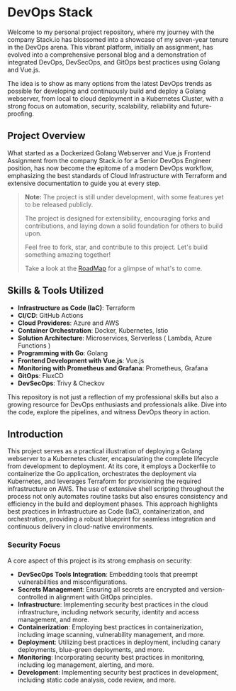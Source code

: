 # DevOps Stack

Welcome to my personal project repository, where my journey with the company Stack.io has blossomed into a showcase of my seven-year tenure in the DevOps arena. This vibrant platform, initially an assignment, has evolved into a comprehensive personal blog and a demonstration of integrated DevOps, DevSecOps, and GitOps best practices using Golang and Vue.js.

The idea is to show as many options from the latest DevOps trends as possible for developing and continuously build and deploy a Golang webserver, from local to cloud deployment in a Kubernetes Cluster, with a strong focus on automation, security, scalability, reliability and future-proofing. 


## Project Overview

What started as a Dockerized Golang Webserver and Vue.js Frontend Assignment from the company Stack.io for a Senior DevOps Engineer position, has now become the epitome of a modern DevOps workflow, emphasizing the best standards of Cloud Infrastructure with Terraform and extensive documentation to guide you at every step.


> **Note:** The project is still under development, with some features yet to be released publicly.
> 
> The project is designed for extensibility, encouraging forks and contributions, and laying down a solid foundation for others to build upon.
> 
> Feel free to fork, star, and contribute to this project. Let's build something amazing together!
>
> Take a look at the [RoadMap](./docs/roadmap.sh) for a glimpse of what's to come.


## Skills & Tools Utilized

- **Infrastructure as Code (IaC)**: Terraform
- **CI/CD**: GitHub Actions
- **Cloud Provideres**: Azure and AWS
- **Container Orchestration**: Docker, Kubernetes, Istio
- **Solution Architecture**: Microservices, Serverless ( Lambda, Azure Functions )
- **Programming with Go**: Golang
- **Frontend Development with Vue.js**: Vue.js
- **Monitoring with Prometheus and Grafana**: Prometheus, Grafana
- **GitOps**: FluxCD
- **DevSecOps**: Trivy & Checkov

This repository is not just a reflection of my professional skills but also a growing resource for DevOps enthusiasts and professionals alike. Dive into the code, explore the pipelines, and witness DevOps theory in action.

## Introduction

This project serves as a practical illustration of deploying a Golang webserver to a Kubernetes cluster, encapsulating the complete lifecycle from development to deployment. At its core, it employs a Dockerfile to containerize the Go application, orchestrates the deployment via Kubernetes, and leverages Terraform for provisioning the required infrastructure on AWS. The use of extensive shell scripting throughout the process not only automates routine tasks but also ensures consistency and efficiency in the build and deployment phases. This approach highlights best practices in Infrastructure as Code (IaC), containerization, and orchestration, providing a robust blueprint for seamless integration and continuous delivery in cloud-native environments.

### Security Focus

A core aspect of this project is its strong emphasis on security:

- **DevSecOps Tools Integration**: Embedding tools that preempt vulnerabilities and misconfigurations.
- **Secrets Management**: Ensuring all secrets are encrypted and version-controlled in alignment with GitOps principles.
- **Infrastructure**: Implementing security best practices in the cloud infrastructure, including network security, identity and access management, and more.
- **Containerization**: Employing best practices in containerization, including image scanning, vulnerability management, and more.
- **Deployment**: Utilizing best practices in deployment, including canary deployments, blue-green deployments, and more.
- **Monitoring**: Incorporating security best practices in monitoring, including log management, alerting, and more.
- **Development**: Implementing security best practices in development, including static code analysis, code review, and more.
